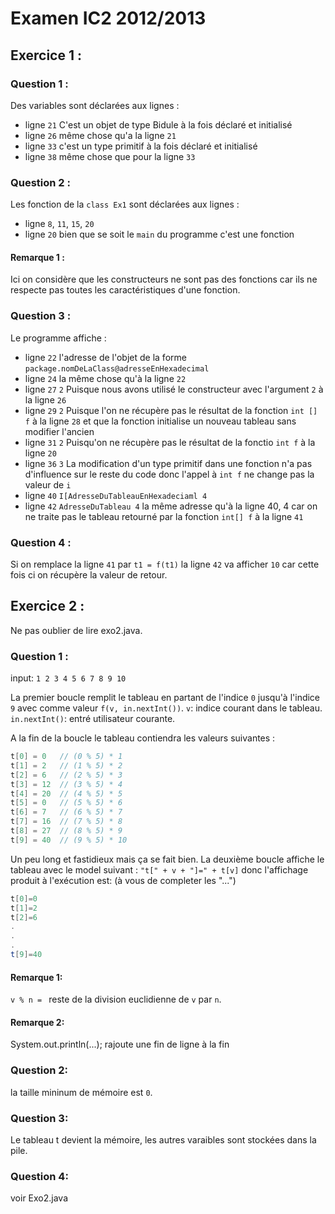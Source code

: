 # Examen IC2 2012/2013


## Exercice 1 :

### Question 1 :
Des variables sont déclarées aux lignes :
* ligne `21` C'est un objet de type Bidule à la fois déclaré et initialisé
* ligne `26` même chose qu'a la ligne `21`
* ligne `33` c'est un type primitif à la fois déclaré et initialisé
* ligne `38` même chose que pour la ligne `33`

### Question 2 :
Les fonction de la `class Ex1` sont déclarées aux lignes :
* ligne `8`, `11`, `15`, `20`
* ligne `20` bien que se soit le `main` du programme c'est une fonction

#### Remarque 1 :
Ici on considère que les constructeurs ne sont pas des fonctions car ils ne respecte pas toutes les caractéristiques d'une fonction.


### Question 3 :
Le programme affiche :
* ligne `22` l'adresse de l'objet de la forme `package.nomDeLaClass@adresseEnHexadecimal`
* ligne `24` la même chose qu'à la ligne `22`
* ligne `27` `2` Puisque nous avons utilisé le constructeur avec l'argument `2` à la ligne `26`
* ligne `29` `2` Puisque l'on ne récupère pas le résultat de la fonction `int [] f` à la ligne `28` et que la fonction initialise un nouveau tableau sans modifier l'ancien
* ligne `31` `2` Puisqu'on ne récupère pas le résultat de la fonctio `int f` à la ligne `20`
* ligne `36` `3` La modification d'un type primitif dans une fonction n'a pas d'influence sur le reste du code donc l'appel à `int f` ne change pas la valeur de `i`
* ligne `40` `I[AdresseDuTableauEnHexadeciaml 4`
* ligne `42` `AdresseDuTableau 4` la même adresse qu'à la ligne 40, 4 car on ne traite pas le tableau retourné par la fonction `int[] f` à la ligne `41`

### Question 4 :
Si on remplace la ligne `41` par `t1 = f(t1)` la ligne `42` va afficher `10` car cette fois ci on récupère la valeur de retour.


## Exercice 2 :
Ne pas oublier de lire exo2.java.

### Question 1 :
input: `1 2 3 4 5 6 7 8 9 10`

La premier boucle remplit le tableau en partant de l'indice `0` jusqu'à l'indice `9` avec comme valeur `f(v, in.nextInt())`.
`v`: indice courant dans le tableau.
`in.nextInt()`: entré utilisateur courante.

A la fin de la boucle le tableau contiendra les valeurs suivantes :
```java
t[0] = 0   // (0 % 5) * 1
t[1] = 2   // (1 % 5) * 2
t[2] = 6   // (2 % 5) * 3
t[3] = 12  // (3 % 5) * 4
t[4] = 20  // (4 % 5) * 5
t[5] = 0   // (5 % 5) * 6
t[6] = 7   // (6 % 5) * 7
t[7] = 16  // (7 % 5) * 8
t[8] = 27  // (8 % 5) * 9
t[9] = 40  // (9 % 5) * 10
```

Un peu long et fastidieux mais ça se fait bien. La deuxième boucle affiche le tableau avec le model suivant :
`"t[" + v + "]=" + t[v]`
donc l'affichage produit à l'exécution est: (à vous de completer les "...")
```java
t[0]=0
t[1]=2
t[2]=6
.
.
.
t[9]=40
```

#### Remarque 1:
`v % n = ` reste de la division euclidienne de `v` par `n`.

#### Remarque 2:
System.out.println(...); rajoute une fin de ligne à la fin

### Question 2:
la taille mininum de mémoire est `0`.

### Question 3:
Le tableau t devient la mémoire, les autres varaibles sont stockées dans la pile.

### Question 4:
voir Exo2.java

